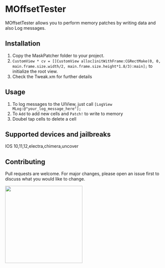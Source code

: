 # MOffsetTester

MOffsetTester allows you to perform memory patches by writing data and also Log messages. 

## Installation

1) Copy the MaskPatcher folder to your project.
2) ```CustomView * cv = [[CustomView alloc]initWithFrame:CGRectMake(0, 0, main.frame.size.width/2, main.frame.size.height*1.8/3):main];``` to initialize the root view. 
3) Check the Tweak.xm for further details

## Usage

1) To log messages to the UIView, just call ```[LogView MLog:@"your_log_message_here"];```
2) To ```Add``` to add new cells and ```Patch!``` to write to memory
3) Doubel tap cells to delete a cell

## Supported devices and jailbreaks
IOS 10,11,12,electra,chimera,uncover

## Contributing
Pull requests are welcome. For major changes, please open an issue first to discuss what you would like to change. 

<a href="url"><img src="pubg.gif" align="left" height="250" width="250" ></a>
